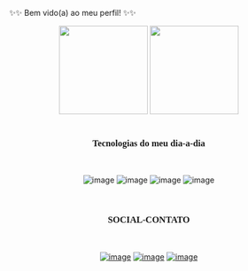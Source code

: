 ✨✨ Bem vido(a) ao meu perfil! ✨✨ 
<br>

<div align=center>

   <img height="160em" src="https://github-readme-stats.vercel.app/api?username=isabellabispo&show_icons=true&theme=radical">
   <img height="160em" src="https://github-readme-stats.vercel.app/api/top-langs/?username=isabellabispo&layout=compact&theme=radical"> 

</div>
<br>

<h3 align="center"  style="font-family: montserrat"> Tecnologias do meu dia-a-dia </h3>

<br>
<div align="center">

![image](https://img.shields.io/badge/HTML5-E34F26?style=for-the-badge&logo=html5&logoColor=white
)
![image](	https://img.shields.io/badge/CSS3-1572B6?style=for-the-badge&logo=css3&logoColor=white
)
![image](https://img.shields.io/badge/JavaScript-323330?style=for-the-badge&logo=javascript&logoColor=F7DF1E
)
![image](https://img.shields.io/badge/Unity-100000?style=for-the-badge&logo=unity&logoColor=white
)
</div>
<br>

<h3 align="center" style="font-family: montserrat">SOCIAL-CONTATO </h3> <br>
<div align="center">

[![image](https://img.shields.io/badge/LinkedIn-0077B5?style=for-the-badge&logo=linkedin&logoColor=white
)](https://www.linkedin.com/in/isbellabsp20/)
[![image](https://img.shields.io/badge/Gmail-D14836?style=for-the-badge&logo=gmail&logoColor=white
)](https://criarmeulink.com.br/u/1666380188)
[![image](https://img.shields.io/badge/WhatsApp-25D366?style=for-the-badge&logo=whatsapp&logoColor=white
)](https://api.whatsapp.com/send?phone=5534984222972&text=ola%2C%20precisa%20entrar%20em%20contato%20comigo%2C%20mande-me%20uma%20mensagem!)

</div>
